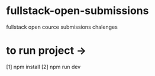 # fullstack-open-submissions

fullstack open cource submissions chalenges

# to run project ->

[1] npm install
[2] npm run dev

